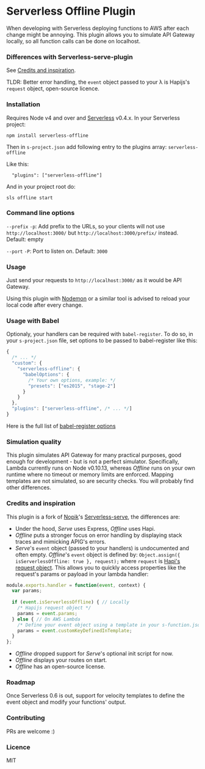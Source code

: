 # Serverless Offline Plugin

When developing with Serverless deploying functions to AWS after each change might be annoying. This plugin allows you to simulate API Gateway locally, so all function calls can be done on localhost.

### Differences with Serverless-serve-plugin

See [Credits and inspiration](https://github.com/dherault/serverless-offline#credits-and-inspiration).

TLDR: Better error handling, the `event` object passed to your λ is Hapijs's `request` object, open-source licence.

### Installation

Requires Node v4 and over and [Serverless](https://github.com/serverless/serverless) v0.4.x. In your Serverless project:

```
npm install serverless-offline
```

Then in `s-project.json` add following entry to the plugins array: `serverless-offline`

Like this:
```
  "plugins": ["serverless-offline"]
```

And in your project root do:

```
sls offline start
```

### Command line options

`--prefix` `-p`: Add prefix to the URLs, so your clients will not use `http://localhost:3000/` but `http://localhost:3000/prefix/` instead. Default: empty

`--port` `-P`: Port to listen on. Default: `3000`


### Usage

Just send your requests to `http://localhost:3000/` as it would be API Gateway.

Using this plugin with [Nodemon](https://github.com/remy/nodemon) or a similar tool is advised to reload your local code after every change.

### Usage with Babel

Optionaly, your handlers can be required with `babel-register`.
To do so, in your `s-project.json` file, set options to be passed to babel-register like this:
```javascript
{
  /* ... */
  "custom": {
    "serverless-offline": {
      "babelOptions": {
        /* Your own options, example: */
        "presets": ["es2015", "stage-2"]
      }
    }
  },
  "plugins": ["serverless-offline", /* ... */]
}
```
Here is the full list of [babel-register options](https://babeljs.io/docs/usage/require/)

### Simulation quality

This plugin simulates API Gateway for many practical purposes, good enough for development - but is not a perfect simulator. Specifically, Lambda currently runs on Node v0.10.13, whereas *Offline* runs on your own runtime where no timeout or memory limits are enforced. Mapping templates are not simulated, so are security checks. You will probably find other differences.

### Credits and inspiration

This plugin is a fork of [Nopik](https://github.com/Nopik/)'s [Serverless-serve](https://github.com/Nopik/serverless-serve), the differences are:

- Under the hood, *Serve* uses Express, *Offline* uses Hapi.
- *Offline* puts a stronger focus on error handling by displaying stack traces and mimicking APIG's errors.
- *Serve*'s `event` object (passed to your handlers) is undocumented and often empty. *Offline*'s `event` object is defined by: `Object.assign({ isServerlessOffline: true }, request);` where `request` is [Hapi's request object](http://hapijs.com/api#request-object). This allows you to quickly access properties like the request's params or payload in your lambda handler:
```javascript
module.exports.handler = function(event, context) {
  var params;
  
  if (event.isServerlessOffline) { // Locally
    /* Hapijs request object */
    params = event.params;
  } else { // On AWS Lambda
    /* Define your event object using a template in your s-function.json file */
    params = event.customKeyDefinedInTemplate;
  }
};
```
- *Offline* dropped support for *Serve*'s optional init script for now.
- *Offline* displays your routes on start.
- *Offline* has an open-source license.

### Roadmap

Once Serverless 0.6 is out, support for velocity templates to define the event object and modify your functions' output.

### Contributing

PRs are welcome :)

### Licence

MIT
